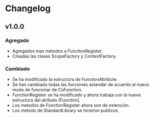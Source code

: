 ﻿# Changelog

## v1.0.0

### Agregado
- Agregados mas metodos a FunctionRegister. 
- Creadas las clases ScopeFactory y ContextFactory.

### Cambiado
- Se ha modificado la estructura de FunctionAttribute.
- Se han cambiado todas las funciones estandar de acuerdo al nuevo modo de funcionar de CsFunction.
- FunctionRegister se ha modificado y ahora trabaja con la nueva estructura del atributo [Function].
- Los metodos de FunctionRegister ahora son de extención.
- Los metodo de StandardLibrary se hicieron publicos.